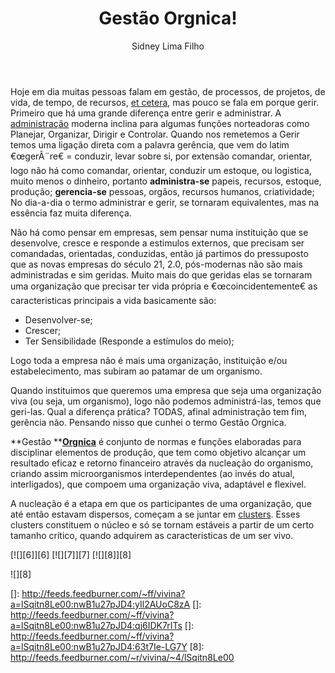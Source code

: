 ﻿---
author: Sidney Lima Filho
title: ' Gestão Orgnica! '
excerpt:
layout: post
published: false
tags: [ ]
post_format: [ ]
---
Hoje em dia muitas pessoas falam em gestão, de processos, de projetos, de vida, de tempo, de recursos, [et cetera][1], mas pouco se fala em porque gerir. Primeiro que há uma grande diferença entre gerir e administrar. A [administração][2] moderna inclina para algumas funções norteadoras como Planejar, Organizar, Dirigir e Controlar. Quando nos remetemos a Gerir temos uma ligação direta com a palavra gerência, que vem do latim €œgerÃ¨re€ = conduzir, levar sobre si, por extensão comandar, orientar, logo não há como comandar, orientar, conduzir um estoque, ou logistica, muito menos o dinheiro, portanto **administra-se** papeis, recursos, estoque, produção; **gerencia-se** pessoas, orgãos, recursos humanos, criatividade; No dia-a-dia o termo administrar e gerir, se tornaram equivalentes, mas na essência faz muita diferença.

Não há como pensar em empresas, sem pensar numa instituição que se desenvolve, cresce e responde a estimulos externos, que precisam ser comandadas, orientadas, conduzidas, então já partimos do pressuposto que as novas empresas do século 21, 2.0, pós-modernas não são mais administradas e sim geridas. Muito mais do que geridas elas se tornaram uma organização que precisar ter vida própria e  €œcoincidentemente€ as caracteristicas principais a vida basicamente são:

*   Desenvolver-se; 
*   Crescer; 
*   Ter Sensibilidade (Responde a estímulos do meio); 

Logo toda a empresa não é mais uma organização, instituição e/ou estabelecimento, mas subiram ao patamar de um organismo.

Quando instituimos que queremos uma empresa que seja uma organização viva (ou seja, um organismo), logo não podemos administrá-las, temos que geri-las. Qual a diferença prática? TODAS, afinal administração tem fim, gerência não. Pensando nisso que cunhei o termo Gestão Orgnica. 

**Gestão **[**Orgnica**][3] é conjunto de normas e funções elaboradas para disciplinar elementos de produção, que tem como objetivo alcançar um resultado eficaz e retorno financeiro através da nucleação do organismo, criando assim microorganismos interdependentes (ao invés do atual, interligados), que compoem uma organização viva, adaptável e flexivel.

A nucleação é a etapa em que os participantes de uma organização, que até então estavam dispersos, começam a se juntar em [clusters][4]. Esses clusters constituem o núcleo e só se tornam estáveis a partir de um certo tamanho crítico, quando adquirem as caracteristicas de um ser vivo.  

[![][6]</img>][6] [![][7]</img>][7] [![][8]</img>][8] 

![][8]

 [1]: http://pt.wikipedia.org/wiki/Et_cetera
 [2]: http://pt.wikipedia.org/wiki/Administra%C3%A7%C3%A3o
 [3]: http://pt.wikipedia.org/wiki/Org%C3%A2nico
 [4]: http://pt.wikipedia.org/wiki/Cluster "Cluster"
 []: http://feeds.feedburner.com/~ff/vivina?a=lSqitn8Le00:nwB1u27pJD4:yIl2AUoC8zA
 []: http://feeds.feedburner.com/~ff/vivina?a=lSqitn8Le00:nwB1u27pJD4:qj6IDK7rITs
 []: http://feeds.feedburner.com/~ff/vivina?a=lSqitn8Le00:nwB1u27pJD4:63t7Ie-LG7Y
 [8]: http://feeds.feedburner.com/~r/vivina/~4/lSqitn8Le00